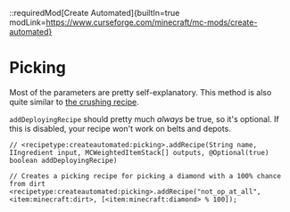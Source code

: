::requiredMod[Create Automated]{builtIn=true modLink=https://www.curseforge.com/minecraft/mc-mods/create-automated}

# Picking

Most of the parameters are pretty self-explanatory. This method is also quite similar to [the crushing recipe](/mods/Create/Crushing).

`addDeployingRecipe` should pretty much *always* be true, so it's optional. If this is disabled, your recipe won't work on belts and depots.

```zenscript
// <recipetype:createautomated:picking>.addRecipe(String name, IIngredient input, MCWeightedItemStack[] outputs, @Optional(true) boolean addDeployingRecipe)

// Creates a picking recipe for picking a diamond with a 100% chance from dirt
<recipetype:createautomated:picking>.addRecipe("not_op_at_all", <item:minecraft:dirt>, [<item:minecraft:diamond> % 100]);
```